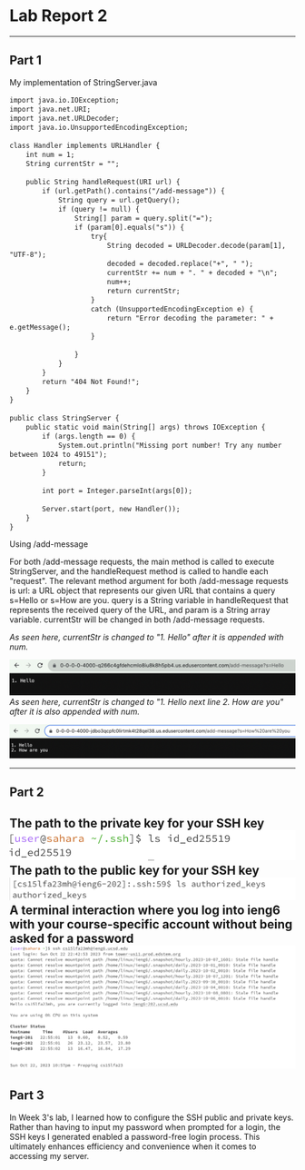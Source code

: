 # Lab Report 2  
---

## Part 1  
My implementation of StringServer.java
```
import java.io.IOException;
import java.net.URI;
import java.net.URLDecoder;
import java.io.UnsupportedEncodingException;

class Handler implements URLHandler {
    int num = 1;
    String currentStr = "";

    public String handleRequest(URI url) {
        if (url.getPath().contains("/add-message")) {
            String query = url.getQuery();
            if (query != null) {
                String[] param = query.split("=");
                if (param[0].equals("s")) {
                    try{
                        String decoded = URLDecoder.decode(param[1], "UTF-8");
                        decoded = decoded.replace("+", " ");
                        currentStr += num + ". " + decoded + "\n";
                        num++;
                        return currentStr;
                    }
                    catch (UnsupportedEncodingException e) {
                        return "Error decoding the parameter: " + e.getMessage();
                    }
                    
                }
            }
        }
        return "404 Not Found!";
    }
}

public class StringServer {
    public static void main(String[] args) throws IOException {
        if (args.length == 0) {
            System.out.println("Missing port number! Try any number between 1024 to 49151");
            return;
        }

        int port = Integer.parseInt(args[0]);

        Server.start(port, new Handler());
    }
}
```

Using /add-message  

  
For both /add-message requests, the main method is called to execute StringServer, and the handleRequest method is called to handle each "request". The relevant method argument for both /add-message requests is url: a URL object that represents our given URL that contains a query s=Hello or s=How are you. query is a String variable in handleRequest that represents the received query of the URL, and param is a String array variable. currentStr will be changed in both /add-message requests.  

  
*As seen here, currentStr is changed to "1. Hello" after it is appended with num.*  

![Image](hello.png)  
*As seen here, currentStr is changed to "1. Hello *next line* 2. How are you" after it is also appended with num.*  

![Image](howareyou.png)  

---  
## Part 2  
The path to the private key for your SSH key  
![Image](privk.png)  
The path to the public key for your SSH key  
![Image](pubk.png)  
A terminal interaction where you log into ieng6 with your course-specific account without being asked for a password 
![Image](login.png)  
---  
## Part 3  
In Week 3's lab, I learned how to configure the SSH public and private keys. Rather than having to input my password when prompted for a login, the SSH keys I generated enabled a password-free login process. This ultimately enhances efficiency and convenience when it comes to accessing my server.
